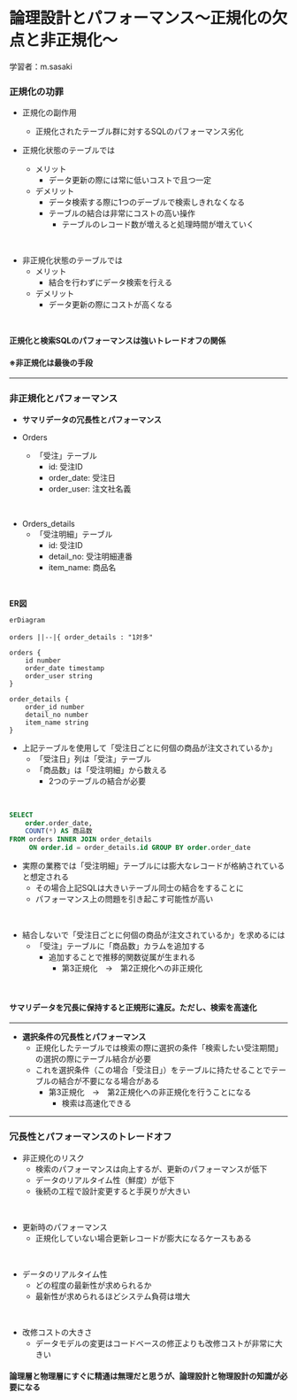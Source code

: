 # 論理設計とパフォーマンス〜正規化の欠点と非正規化〜

学習者：m.sasaki

### 正規化の功罪
- 正規化の副作用
  - 正規化されたテーブル群に対するSQLのパフォーマンス劣化

- 正規化状態のテーブルでは
  - メリット
    - データ更新の際には常に低いコストで且つ一定
  - デメリット
    - データ検索する際に1つのデーブルで検索しきれなくなる
    - テーブルの結合は非常にコストの高い操作
      - テーブルのレコード数が増えると処理時間が増えていく

<br>

- 非正規化状態のテーブルでは
  - メリット
    - 結合を行わずにデータ検索を行える
  - デメリット
    - データ更新の際にコストが高くなる

<br>

**正規化と検索SQLのパフォーマンスは強いトレードオフの関係**

#### ※非正規化は最後の手段

---

### 非正規化とパフォーマンス

- **サマリデータの冗長性とパフォーマンス**

- Orders
    - 「受注」テーブル
        - id: 受注ID
        - order_date: 受注日
        - order_user: 注文社名義

<br>

- Orders_details
    - 「受注明細」テーブル
        - id: 受注ID
        - detail_no: 受注明細連番
        - item_name: 商品名

<br>

**ER図**
```mermaid
erDiagram

orders ||--|{ order_details : "1対多"

orders {
    id number
    order_date timestamp
    order_user string
}

order_details {
    order_id number
    detail_no number
    item_name string
}
```

- 上記テーブルを使用して「受注日ごとに何個の商品が注文されているか」
  - 「受注日」列は「受注」テーブル
  - 「商品数」は「受注明細」から数える
    - 2つのテーブルの結合が必要

<br>

```sql
SELECT 
    order.order_date,
    COUNT(*) AS 商品数
FROM orders INNER JOIN order_details 
     ON order.id = order_details.id GROUP BY order.order_date
```

- 実際の業務では「受注明細」テーブルには膨大なレコードが格納されていると想定される
  - その場合上記SQLは大きいテーブル同士の結合をすることに
  - パフォーマンス上の問題を引き起こす可能性が高い

<br>

- 結合しないで「受注日ごとに何個の商品が注文されているか」を求めるには
  - 「受注」テーブルに「商品数」カラムを追加する
    - 追加することで推移的関数従属が生まれる
      - 第3正規化　→　第2正規化への非正規化

<br>

#### サマリデータを冗長に保持すると正規形に違反。ただし、検索を高速化

---

- **選択条件の冗長性とパフォーマンス**
  - 正規化したテーブルでは検索の際に選択の条件「検索したい受注期間」の選択の際にテーブル結合が必要
  - これを選択条件（この場合「受注日」）をテーブルに持たせることでテーブルの結合が不要になる場合がある
    - 第3正規化　→　第2正規化への非正規化を行うことになる
      - 検索は高速化できる

---

### 冗長性とパフォーマンスのトレードオフ
- 非正規化のリスク
  - 検索のパフォーマンスは向上するが、更新のパフォーマンスが低下
  - データのリアルタイム性（鮮度）が低下
  - 後続の工程で設計変更すると手戻りが大きい

<br>

- 更新時のパフォーマンス
  - 正規化していない場合更新レコードが膨大になるケースもある

<br>

- データのリアルタイム性
  - どの程度の最新性が求められるか
  - 最新性が求められるほどシステム負荷は増大

<br>

- 改修コストの大きさ
  - データモデルの変更はコードベースの修正よりも改修コストが非常に大きい

#### 論理層と物理層にすぐに精通は無理だと思うが、論理設計と物理設計の知識が必要になる
